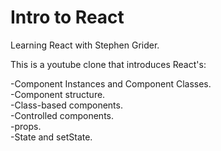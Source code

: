 # Intro to React
Learning React with Stephen Grider.

This is a youtube clone that introduces React's:

-Component Instances and Component Classes. <br>
-Component structure. <br>
-Class-based components. <br>
-Controlled components. <br>
-props. <br>
-State and setState. <br>

